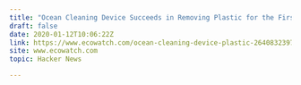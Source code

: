 ```yaml
---
title: "Ocean Cleaning Device Succeeds in Removing Plastic for the First Time"
draft: false
date: 2020-01-12T10:06:22Z
link: https://www.ecowatch.com/ocean-cleaning-device-plastic-2640832397.html?utm_medium=RSS&utm_source=hune
site: www.ecowatch.com
topic: Hacker News  

---
```

